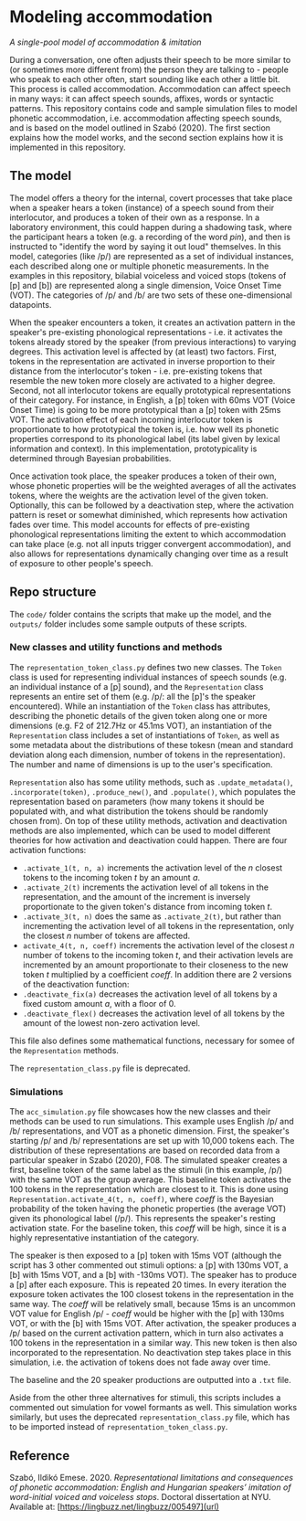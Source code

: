 # Modeling accommodation
*A single-pool model of accommodation & imitation*

During a conversation, one often adjusts their speech to be more similar to (or sometimes more different from) the person they are talking to - people who speak to each other often, start sounding like each other a little bit. This process is called accommodation. Accommodation can affect speech in many ways: it can affect speech sounds, affixes, words or syntactic patterns. This repository contains code and sample simulation files to model phonetic accommodation, i.e. accommodation affecting speech sounds, and is based on the model outlined in Szabó (2020). The first section explains how the model works, and the second section explains how it is implemented in this repository.

## The model
The model offers a theory for the internal, covert processes that take place when a speaker hears a token (instance) of a speech sound from their interlocutor, and produces a token of their own as a response. In a laboratory environment, this could happen during a shadowing task, where the participant hears a token (e.g. a recording of the word _pin_), and then is instructed to "identify the word by saying it out loud" themselves. In this model, categories (like /p/) are represented as a set of individual instances, each described along one or multiple phonetic measurements. In the examples in this repository, bilabial voiceless and voiced stops (tokens of \[p\] and \[b\]) are represented along a single dimension, Voice Onset Time (VOT). The categories of /p/ and /b/ are two sets of these one-dimensional datapoints.

When the speaker encounters a token, it creates an activation pattern in the speaker's pre-existing phonological representations - i.e. it activates the tokens already stored by the speaker (from previous interactions) to varying degrees. This activation level is affected by (at least) two factors. First, tokens in the representation are activated in inverse proportion to their distance from the interlocutor's token - i.e. pre-existing tokens that resemble the new token more closely are activated to a higher degree. Second, not all interlocutor tokens are equally prototypical representations of their category. For instance, in English, a \[p\] token with 60ms VOT (Voice Onset Time) is going to be more prototypical than a \[p\] token with 25ms VOT. The activation effect of each incoming interlocutor token is proportionate to how prototypical the token is, i.e. how well its phonetic properties correspond to its phonological label (its label given by lexical information and context). In this implementation, prototypicality is determined through Bayesian probabilities.

Once activation took place, the speaker produces a token of their own, whose phonetic properties will be the weighted averages of all the activates tokens, where the weights are the activation level of the given token. Optionally, this can be followed by a deactivation step, where the activation pattern is reset or somewhat diminished, which represents how activation fades over time. This model accounts for effects of pre-existing phonological representations limiting the extent to which accommodation can take place (e.g. not all inputs trigger convergent accommodation), and also allows for representations dynamically changing over time as a result of exposure to other people's speech.


## Repo structure
The ```code/``` folder contains the scripts that make up the model, and the ```outputs/``` folder includes some sample outputs of these scripts. 

### New classes and utility functions and methods
The ```representation_token_class.py``` defines two new classes. The ```Token``` class is used for representing individual instances of speech sounds (e.g. an individual instance of a \[p\] sound), and the ```Representation``` class represents an entire set of them (e.g. /p/: all the \[p\]'s the speaker encountered). While an instantiation of the ```Token``` class has attributes, describing the phonetic details of the given token along one or more dimensions (e.g. F2 of 212.7Hz or 45.1ms VOT), an instantiation of the  ```Representation``` class includes a set of instantiations of ```Token```, as well as some metadata about the distributions of these tokesn (mean and standard deviation along each dimension, number of tokens in the representation). The number and name of dimensions is up to the user's specification.

```Representation``` also has some utility methods, such as ```.update_metadata()```, ```.incorporate(token)```, ```.produce_new()```, and ```.populate()```, which populates the representation based on parameters (how many tokens it should be populated with, and what distribution the tokens should be randomly chosen from). On top of these utility methods, activation and deactivation methods are also implemented, which can be used to model different theories for how activation and deactivation could happen. There are four activation functions: 
* ```.activate_1(t, n, a)``` increments the activation level of the _n_ closest tokens to the incoming token _t_ by an amount _a_.
* ```.activate_2(t)``` increments the activation level of all tokens in the representation, and the amount of the increment is inversely proportionate to the given token's distance from incoming token _t_.
* ```.activate_3(t, n)``` does the same as ```.activate_2(t)```, but rather than incrementing the activation level of all tokens in the representation, only the closest _n_ number of tokens are affected.
* ```activate_4(t, n, coeff)``` increments the activation level of the closest _n_ number of tokens to the incoming token _t_, and their  activation levels are incremented by an amount proportionate to their closeness to the new token _t_ multiplied by a coefficient _coeff_.
In addition there are 2 versions of the deactivation function:
* ```.deactivate_fix(a)``` decreases the activation level of all tokens by a fixed custom amount _a_, with a floor of 0.
* ```.deactivate_flex()``` decreases the activation level of all tokens by the amount of the lowest non-zero activation level.

This file also defines some mathematical functions, necessary for somee of the ```Representation``` methods.

The ```representation_class.py``` file is deprecated.


### Simulations
The ```acc_simulation.py``` file showcases how the new classes and their methods can be used to run simulations. This example uses English /p/ and /b/ representations, and VOT as a phonetic dimension. First, the speaker's starting /p/ and /b/ representations are set up with 10,000 tokens each. The distribution of these representations are based on recorded data from a particular speaker in Szabó (2020), F08. The simulated speaker creates a first, baseline token of the same label as the stimuli (in this example, /p/) with the same VOT as the group average. This baseline token activates the 100 tokens in the representation which are closest to it. This is done using ```Representation.activate_4(t, n, coeff)```, where _coeff_ is the Bayesian probability of the token having the phonetic properties (the average VOT) given its phonological label (/p/). This represents the speaker's resting activation state. For the baseline token, this _coeff_ will be high, since it is a highly representative instantiation of the category.

The speaker is then exposed to a \[p\] token with 15ms VOT (although the script has 3 other commented out stimuli options: a \[p\] with 130ms VOT, a \[b\] with 15ms VOT, and a \[b\] with -130ms VOT). The speaker has to produce a \[p\] after each exposure. This is repeated 20 times. In every iteration the exposure token activates the 100 closest tokens in the representation in the same way. The _coeff_ will be relatively small, because 15ms is an uncommon VOT value for English /p/ - _coeff_ would be higher with the \[p\] with 130ms VOT, or with the \[b\] with 15ms VOT. After activation, the speaker produces a /p/ based on the current activation pattern, which in turn also activates a 100 tokens in the representation in a similar way. This new token is then also incorporated to the representation. No deactivation step takes place in this simulation, i.e. the activation of tokens does not fade away over time.

The baseline and the 20 speaker productions are outputted into a ```.txt``` file.

Aside from the other three alternatives for stimuli, this scripts includes a commented out simulation for vowel formants as well. This simulation works similarly, but uses the deprecated ```representation_class.py``` file, which has to be imported instead of ```representation_token_class.py```.


## Reference
Szabó, Ildikó Emese. 2020. _Representational limitations and consequences of phonetic accommodation: English and Hungarian speakers’ imitation of word-initial voiced and voiceless stops_. Doctoral dissertation at NYU. Available at: [https://lingbuzz.net/lingbuzz/005497](url)
